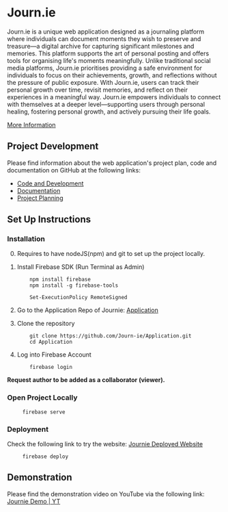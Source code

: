  
# Journ.ie
Journ.ie is a unique web application designed as a journaling platform where individuals can document moments they wish to preserve and treasure—a digital archive for capturing significant milestones and memories. This platform supports the art of personal posting and offers tools for organising life's moments meaningfully.
Unlike traditional social media platforms, Journ.ie prioritises providing a safe environment for individuals to focus on their achievements, growth, and reflections without the pressure of public exposure.
With Journ.ie, users can track their personal growth over time, revisit memories, and reflect on their experiences in a meaningful way. Journ.ie empowers individuals to connect with themselves at a deeper level—supporting users through personal healing, fostering personal growth, and actively pursuing their life goals. 

[More Information](https://github.com/Journ-ie/Documentation/tree/7590b1248acab0f5a671bf74875b3cd3f2ac2be1/Report)

## Project Development
Please find information about the web application's project plan, code and documentation on GitHub at the following links:
- [Code and Development](https://github.com/Journ-ie/Application)
- [Documentation](https://github.com/Journ-ie/Documentation)
- [Project Planning](https://github.com/orgs/Journ-ie/projects/1/views/7)

## Set Up Instructions

### Installation

0. Requires to have nodeJS(npm) and git to set up the project locally.
1. Install Firebase SDK (Run Terminal as Admin)

    ```
        npm install firebase
        npm install -g firebase-tools

        Set-ExecutionPolicy RemoteSigned
    ```
2. Go to the Application Repo of Journie: [Application](https://github.com/Journ-ie/Application)
3. Clone the repository

    ```
        git clone https://github.com/Journ-ie/Application.git
        cd Application
    ```
3. Log into Firebase Account

    ```
        firebase login
    ```

**Request author to be added as a collaborator (viewer).**

### Open Project Locally

   ```
        firebase serve
   ```

### Deployment

Check the following link to try the website: [Journie Deployed Website](https://journie-d4114.web.app/)

   ```
        firebase deploy
   ```

## Demonstration 

Please find the demonstration video on YouTube via the following link: [Journie Demo | YT](http://www.youtube.com/sample-video)


 
